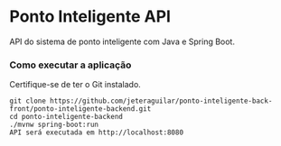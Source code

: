 # Ponto Inteligente API
API do sistema de ponto inteligente com Java e Spring Boot.
### Como executar a aplicação
Certifique-se de ter o Git instalado.
```
git clone https://github.com/jeteraguilar/ponto-inteligente-back-front/ponto-inteligente-backend.git
cd ponto-inteligente-backend
./mvnw spring-boot:run
API será executada em http://localhost:8080
```
